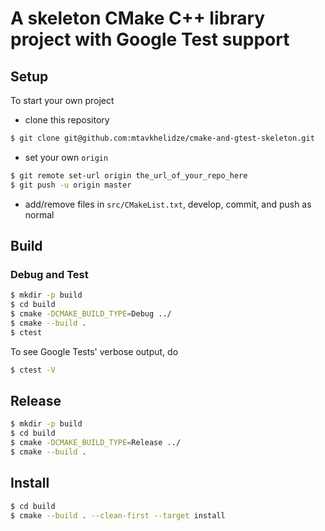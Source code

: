 # A skeleton CMake C++ library project with Google Test support

## Setup

To start your own project

- clone this repository

```bash
$ git clone git@github.com:mtavkhelidze/cmake-and-gtest-skeleton.git
```

- set your own `origin`

```bash
$ git remote set-url origin the_url_of_your_repo_here
$ git push -u origin master
```

- add/remove files in `src/CMakeList.txt`, develop, commit, and push as normal

## Build

### Debug and Test

```bash
$ mkdir -p build
$ cd build
$ cmake -DCMAKE_BUILD_TYPE=Debug ../
$ cmake --build .
$ ctest
```

To see Google Tests' verbose output, do
```bash
$ ctest -V
```

## Release

```bash
$ mkdir -p build
$ cd build
$ cmake -DCMAKE_BUILD_TYPE=Release ../
$ cmake --build .
```

## Install

```bash
$ cd build
$ cmake --build . --clean-first --target install
```
